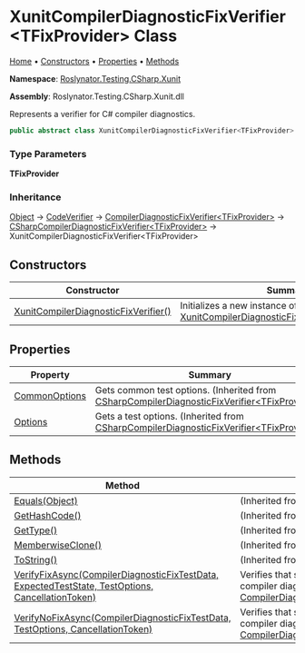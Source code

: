 # XunitCompilerDiagnosticFixVerifier\<TFixProvider\> Class

[Home](../../../../../README.md) &#x2022; [Constructors](#constructors) &#x2022; [Properties](#properties) &#x2022; [Methods](#methods)

**Namespace**: [Roslynator.Testing.CSharp.Xunit](../README.md)

**Assembly**: Roslynator\.Testing\.CSharp\.Xunit\.dll

  
Represents a verifier for C\# compiler diagnostics\.

```csharp
public abstract class XunitCompilerDiagnosticFixVerifier<TFixProvider> : Roslynator.Testing.CSharp.CSharpCompilerDiagnosticFixVerifier<TFixProvider> where TFixProvider : Microsoft.CodeAnalysis.CodeFixes.CodeFixProvider, new()
```

### Type Parameters

**TFixProvider**

### Inheritance

[Object](https://docs.microsoft.com/en-us/dotnet/api/system.object) &#x2192; [CodeVerifier](../../../CodeVerifier/README.md) &#x2192; [CompilerDiagnosticFixVerifier\<TFixProvider\>](../../../CompilerDiagnosticFixVerifier-1/README.md) &#x2192; [CSharpCompilerDiagnosticFixVerifier\<TFixProvider\>](../../CSharpCompilerDiagnosticFixVerifier-1/README.md) &#x2192; XunitCompilerDiagnosticFixVerifier\<TFixProvider\>

## Constructors

| Constructor | Summary |
| ----------- | ------- |
| [XunitCompilerDiagnosticFixVerifier()](-ctor/README.md) | Initializes a new instance of [XunitCompilerDiagnosticFixVerifier\<TFixProvider\>](./README.md) |

## Properties

| Property | Summary |
| -------- | ------- |
| [CommonOptions](../../CSharpCompilerDiagnosticFixVerifier-1/CommonOptions/README.md) | Gets common test options\. \(Inherited from [CSharpCompilerDiagnosticFixVerifier\<TFixProvider\>](../../CSharpCompilerDiagnosticFixVerifier-1/README.md)\) |
| [Options](../../CSharpCompilerDiagnosticFixVerifier-1/Options/README.md) | Gets a test options\. \(Inherited from [CSharpCompilerDiagnosticFixVerifier\<TFixProvider\>](../../CSharpCompilerDiagnosticFixVerifier-1/README.md)\) |

## Methods

| Method | Summary |
| ------ | ------- |
| [Equals(Object)](https://docs.microsoft.com/en-us/dotnet/api/system.object.equals) |  \(Inherited from [Object](https://docs.microsoft.com/en-us/dotnet/api/system.object)\) |
| [GetHashCode()](https://docs.microsoft.com/en-us/dotnet/api/system.object.gethashcode) |  \(Inherited from [Object](https://docs.microsoft.com/en-us/dotnet/api/system.object)\) |
| [GetType()](https://docs.microsoft.com/en-us/dotnet/api/system.object.gettype) |  \(Inherited from [Object](https://docs.microsoft.com/en-us/dotnet/api/system.object)\) |
| [MemberwiseClone()](https://docs.microsoft.com/en-us/dotnet/api/system.object.memberwiseclone) |  \(Inherited from [Object](https://docs.microsoft.com/en-us/dotnet/api/system.object)\) |
| [ToString()](https://docs.microsoft.com/en-us/dotnet/api/system.object.tostring) |  \(Inherited from [Object](https://docs.microsoft.com/en-us/dotnet/api/system.object)\) |
| [VerifyFixAsync(CompilerDiagnosticFixTestData, ExpectedTestState, TestOptions, CancellationToken)](../../../CompilerDiagnosticFixVerifier-1/VerifyFixAsync/README.md) | Verifies that specified source will produce compiler diagnostic\. \(Inherited from [CompilerDiagnosticFixVerifier\<TFixProvider\>](../../../CompilerDiagnosticFixVerifier-1/README.md)\) |
| [VerifyNoFixAsync(CompilerDiagnosticFixTestData, TestOptions, CancellationToken)](../../../CompilerDiagnosticFixVerifier-1/VerifyNoFixAsync/README.md) | Verifies that specified source will not produce compiler diagnostic\. \(Inherited from [CompilerDiagnosticFixVerifier\<TFixProvider\>](../../../CompilerDiagnosticFixVerifier-1/README.md)\) |

